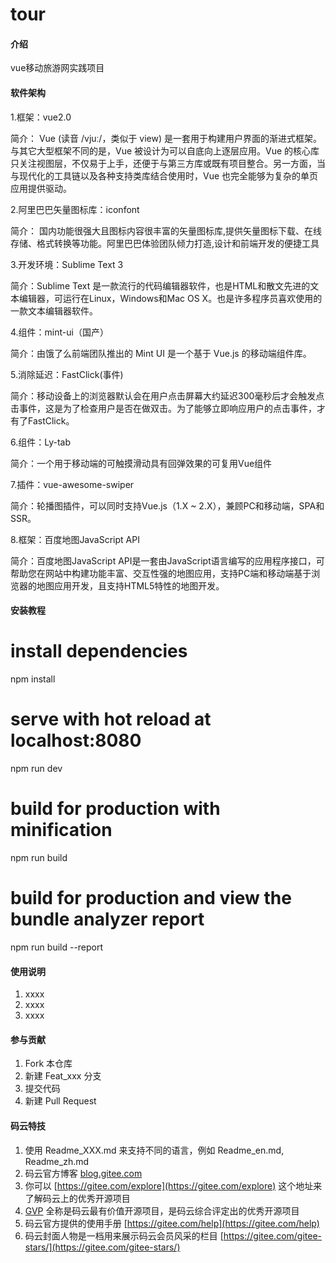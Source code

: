 # tour

#### 介绍
vue移动旅游网实践项目

#### 软件架构
1.框架：vue2.0 

简介： Vue (读音 /vjuː/，类似于 view) 是一套用于构建用户界面的渐进式框架。与其它大型框架不同的是，Vue 被设计为可以自底向上逐层应用。Vue 的核心库只关注视图层，不仅易于上手，还便于与第三方库或既有项目整合。另一方面，当与现代化的工具链以及各种支持类库结合使用时，Vue 也完全能够为复杂的单页应用提供驱动。


2.阿里巴巴矢量图标库：iconfont

简介： 国内功能很强大且图标内容很丰富的矢量图标库,提供矢量图标下载、在线存储、格式转换等功能。阿里巴巴体验团队倾力打造,设计和前端开发的便捷工具


3.开发环境：Sublime Text 3

简介：Sublime Text 是一款流行的代码编辑器软件，也是HTML和散文先进的文本编辑器，可运行在Linux，Windows和Mac OS X。也是许多程序员喜欢使用的一款文本编辑器软件。


4.组件：mint-ui（国产） 

简介：由饿了么前端团队推出的 Mint UI 是一个基于 Vue.js 的移动端组件库。

5.消除延迟：FastClick(事件) 

简介：移动设备上的浏览器默认会在用户点击屏幕大约延迟300毫秒后才会触发点击事件，这是为了检查用户是否在做双击。为了能够立即响应用户的点击事件，才有了FastClick。 


6.组件：Ly-tab

简介：一个用于移动端的可触摸滑动具有回弹效果的可复用Vue组件 


7.插件：vue-awesome-swiper

简介：轮播图插件，可以同时支持Vue.js（1.X ~ 2.X），兼顾PC和移动端，SPA和SSR。

8.框架：百度地图JavaScript API

简介：百度地图JavaScript API是一套由JavaScript语言编写的应用程序接口，可帮助您在网站中构建功能丰富、交互性强的地图应用，支持PC端和移动端基于浏览器的地图应用开发，且支持HTML5特性的地图开发。

#### 安装教程

# install dependencies
npm install

# serve with hot reload at localhost:8080
npm run dev

# build for production with minification
npm run build

# build for production and view the bundle analyzer report
npm run build --report

#### 使用说明

1. xxxx
2. xxxx
3. xxxx

#### 参与贡献

1. Fork 本仓库
2. 新建 Feat_xxx 分支
3. 提交代码
4. 新建 Pull Request


#### 码云特技

1. 使用 Readme\_XXX.md 来支持不同的语言，例如 Readme\_en.md, Readme\_zh.md
2. 码云官方博客 [blog.gitee.com](https://blog.gitee.com)
3. 你可以 [https://gitee.com/explore](https://gitee.com/explore) 这个地址来了解码云上的优秀开源项目
4. [GVP](https://gitee.com/gvp) 全称是码云最有价值开源项目，是码云综合评定出的优秀开源项目
5. 码云官方提供的使用手册 [https://gitee.com/help](https://gitee.com/help)
6. 码云封面人物是一档用来展示码云会员风采的栏目 [https://gitee.com/gitee-stars/](https://gitee.com/gitee-stars/)
